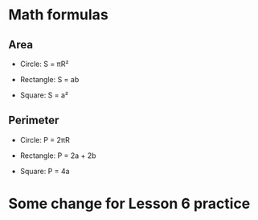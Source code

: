 # Math formulas 

## Area 

- Circle: S = πR² 

- Rectangle: S = ab 

- Square: S = a² 

 

## Perimeter 

- Circle: P = 2πR 

- Rectangle: P = 2a + 2b 

- Square: P = 4a 

 

# Some change for Lesson 6 practice 
